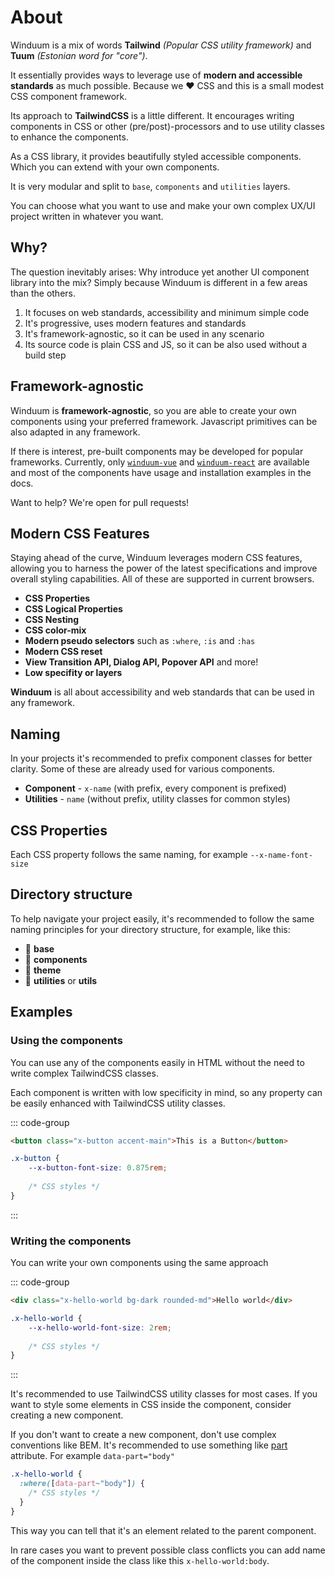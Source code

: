 # About
Winduum is a mix of words **Tailwind** _(Popular CSS utility framework)_ and **Tuum** _(Estonian word for "core")_.

It essentially provides ways to leverage use of **modern and accessible standards** as much possible. Because we ❤️ CSS and this is a small modest CSS component framework.

Its approach to **TailwindCSS** is a little different.
It encourages writing components in CSS or other
(pre/post)-processors and to use utility classes to enhance the components.

As a CSS library, it provides beautifully styled accessible components. Which you can extend with your own components. 

It is very modular and split to `base`, `components` and `utilities` layers.

You can choose what you want to use and make your own complex UX/UI project written in whatever you want.

## Why?
The question inevitably arises: Why introduce yet another UI component library into the mix? Simply because Winduum is different in a few areas than the others.

1. It focuses on web standards, accessibility and minimum simple code
2. It's progressive, uses modern features and standards
3. It's framework-agnostic, so it can be used in any scenario
4. Its source code is plain CSS and JS, so it can be also used without a build step

## Framework-agnostic
Winduum is **framework-agnostic**, so you are able to create your own components using your preferred framework. Javascript primitives can be also adapted in any framework.

If there is interest, pre-built components may be developed for popular frameworks.
Currently,
only [`winduum-vue`](https://www.github.com/winduum/winduum-vue) and [`winduum-react`](https://www.github.com/winduum/winduum-react) are available
and most of the components have usage and installation examples in the docs.

Want to help? We're open for pull requests!

## Modern CSS Features
Staying ahead of the curve, Winduum leverages modern CSS features, allowing you to harness the power of the latest specifications and improve overall styling capabilities. All of these are supported in current browsers.

- **CSS Properties**
- **CSS Logical Properties**
- **CSS Nesting**
- **CSS color-mix**
- **Modern pseudo selectors** such as `:where`, `:is` and `:has`
- **Modern CSS reset**
- **View Transition API, Dialog API, Popover API** and more!
- **Low specifity or layers**

**Winduum** is all about accessibility and web standards that can be used in any framework.

## Naming
In your projects it's recommended to prefix component classes for better clarity. Some of these are already used for various components.

* **Component** - `x-name` (with prefix, every component is prefixed)
* **Utilities** - `name` (without prefix, utility classes for common styles)

## CSS Properties

Each CSS property follows the same naming, for example `--x-name-font-size`

## Directory structure

To help navigate your project easily,
it's recommended to follow the same naming principles for your directory structure, for example, like this:

* 📁 **base**
* 📁 **components**
* 📁 **theme**
* 📁 **utilities** or **utils**

## Examples

### Using the components

You can use any of the components easily in HTML without the need to write complex TailwindCSS classes.

Each component is written with low specificity in mind, so any property can be easily enhanced with TailwindCSS utility classes.

::: code-group
```html
<button class="x-button accent-main">This is a Button</button>
```
```css
.x-button {
    --x-button-font-size: 0.875rem;
    
    /* CSS styles */
}
```
:::

### Writing the components

You can write your own components using the same approach

::: code-group
```html
<div class="x-hello-world bg-dark rounded-md">Hello world</div>
```
```css
.x-hello-world {
    --x-hello-world-font-size: 2rem;
    
    /* CSS styles */
}
```
:::

It's recommended to use TailwindCSS utility classes for most cases. If you want to style some elements in CSS inside the component, consider creating a new component.

If you don't want to create a new component, don't use complex conventions like BEM.
It's recommended
to use something like [part](https://developer.mozilla.org/en-US/docs/Web/HTML/Global_attributes/part) attribute.
For example `data-part="body"`

```css
.x-hello-world {
  :where([data-part~"body"]) {
    /* CSS styles */
  }
}
```

This way you can tell that it's an element related to the parent component. 

In rare cases you want to prevent possible class conflicts you can add name of the component inside the class like this `x-hello-world:body`.
